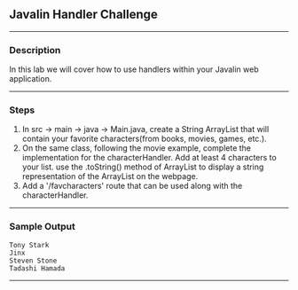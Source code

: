 ## Javalin Handler Challenge
---
### Description
In this lab we will cover how to use handlers within your Javalin web application.

---
### Steps
1. In src -> main -> java -> Main.java, create a String ArrayList that will contain your favorite characters(from books, movies, games, etc.).
2. On the same class, following the movie example, complete the implementation for the characterHandler. Add at least 4 characters to your list. use the .toString() method of ArrayList to display a string representation of the ArrayList on the webpage.
3. Add a '/favcharacters' route that can be used along with the characterHandler.
---
### Sample Output
```
Tony Stark
Jinx
Steven Stone
Tadashi Hamada
```
---
